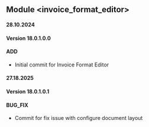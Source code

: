 ## Module <invoice_format_editor>

#### 28.10.2024
#### Version 18.0.1.0.0
#### ADD
- Initial commit for Invoice Format Editor

#### 27.18.2025
#### Version 18.0.1.0.1
#### BUG_FIX
- Commit for fix issue with configure document layout

